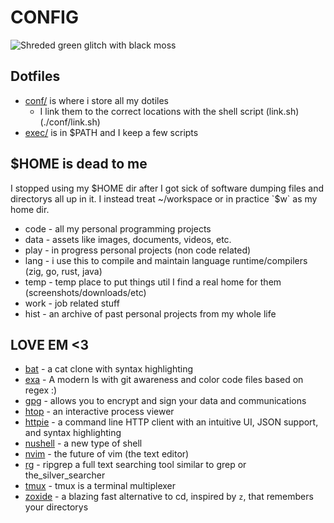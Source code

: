 # CONFIG
![Shreded green glitch with black moss](https://assets.slugbyte.com/github/github-header-00007.png)

## Dotfiles
* [conf/](./conf) is where i store all my dotiles
    * I link them to the correct locations with the shell script (link.sh)(./conf/link.sh)
* [exec/](./exec) is in $PATH and I keep a few scripts

## $HOME is dead to me
I stopped using my $HOME dir after I got sick of software dumping files and
directorys all up in it. I instead treat ~/workspace or in practice `$w` as my 
home dir.
* code - all my personal programming projects
* data - assets like images, documents, videos, etc.
* play - in progress personal projects (non code related)
* lang - i use this to compile and maintain language runtime/compilers (zig, go,
  rust, java)
* temp - temp place to put things util I find a real home for them (screenshots/downloads/etc)
* work - job related stuff
* hist - an archive of past personal projects from my whole life

## LOVE EM <3
* [bat](https://github.com/sharkdp/bat) - a cat clone with syntax highlighting
* [exa](https://the.exa.website) - A modern ls with git awareness and color code files based on regex :)
* [gpg](https://www.gnupg.org/) - allows you to encrypt and sign your data and communications
* [htop](https://github.com/htop-dev/htop) - an interactive process viewer
* [httpie](https://httpie.org/) - a command line HTTP client with an intuitive UI, JSON support, and syntax highlighting
* [nushell](https://www.nushell.sh/) - a new type of shell
* [nvim](https://neovim.io/) - the future of vim (the text editor)
* [rg](https://github.com/BurntSushi/ripgrep) - ripgrep a full text searching tool similar to grep or the\_silver\_searcher
* [tmux](https://github.com/tmux/tmux) - tmux is a terminal multiplexer
* [zoxide](https://github.com/ajeetdsouza/zoxide) - a blazing fast alternative to cd, inspired by `z`, that remembers your directorys
